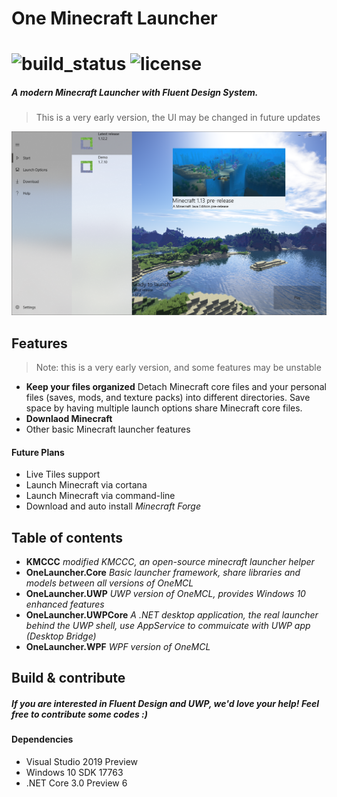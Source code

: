 # One Minecraft Launcher
![build_status](https://img.shields.io/vso/build/goodtimestudio/16ce7219-3172-4366-9651-60e37f4104dc/2.svg?style=flat-square)
![license](https://img.shields.io/github/license/mashape/apistatus.svg?style=flat-square)
===

##### A modern Minecraft Launcher with *Fluent Design System*. 

> This is a very early version, the UI may be changed in future updates

![ui_early](https://raw.githubusercontent.com/GoodTimeStudio/OneMinecraftLauncher.NET/master/intro/ui_early.png)

## Features
> Note:  this is a very early version, and some features may be unstable

- **Keep your files organized**  Detach Minecraft core files and your personal files (saves, mods, and texture packs) into different directories. Save space by having multiple launch options share Minecraft core files.
- **Downlaod Minecraft**
- Other basic Minecraft launcher features

#### Future Plans
- Live Tiles support
- Launch Minecraft via cortana
- Launch Minecraft via command-line
- Download and auto install *Minecraft Forge*

## Table of contents
- **KMCCC** *modified KMCCC, an open-source minecraft launcher helper*
- **OneLauncher.Core** *Basic launcher framework, share libraries and models between all versions of OneMCL*
- **OneLauncher.UWP** *UWP version of OneMCL, provides Windows 10 enhanced features*
- **OneLauncher.UWPCore** *A .NET desktop application, the real launcher behind the UWP shell, use AppService to commuicate with UWP app (Desktop Bridge)*
- **OneLauncher.WPF** *WPF version of OneMCL*

## Build & contribute
##### If you are interested in Fluent Design and UWP, we'd love your help! Feel free to contribute some codes :)

#### Dependencies
- Visual Studio 2019 Preview
- Windows 10 SDK 17763
- .NET Core 3.0 Preview 6
